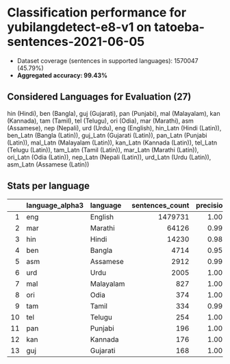 # Classification performance for yubilangdetect-e8-v1 on tatoeba-sentences-2021-06-05

- Dataset coverage (sentences in supported languages): 1570047 (45.79%)
- **Aggregated accuracy: 99.43%**

<h2 id="supported-languages">Considered Languages for Evaluation (27)</h2>

hin (Hindi), ben (Bangla), guj (Gujarati), pan (Punjabi), mal (Malayalam), kan (Kannada), tam (Tamil), tel (Telugu), ori (Odia), mar (Marathi), asm (Assamese), nep (Nepali), urd (Urdu), eng (English), hin_Latn (Hindi (Latin)), ben_Latn (Bangla (Latin)), guj_Latn (Gujarati (Latin)), pan_Latn (Punjabi (Latin)), mal_Latn (Malayalam (Latin)), kan_Latn (Kannada (Latin)), tel_Latn (Telugu (Latin)), tam_Latn (Tamil (Latin)), mar_Latn (Marathi (Latin)), ori_Latn (Odia (Latin)), nep_Latn (Nepali (Latin)), urd_Latn (Urdu (Latin)), asm_Latn (Assamese (Latin))

<h2 id="metrics-per-language">Stats per language</h2>

|    | language_alpha3   | language   |   sentences_count |   precision |   recall |    f1 |      tp |   fp |      tn |   fn |
|---:|:------------------|:-----------|------------------:|------------:|---------:|------:|--------:|-----:|--------:|-----:|
|  1 | eng               | English    |           1479731 |       1.000 |    0.994 | 0.997 | 1471510 |    1 |   90315 | 8221 |
|  2 | mar               | Marathi    |             64126 |       0.999 |    0.995 | 0.996 |   63832 |   82 | 1505839 |  294 |
|  3 | hin               | Hindi      |             14230 |       0.984 |    0.984 | 0.976 |   14007 |  231 | 1555586 |  223 |
|  4 | ben               | Bangla     |              4714 |       0.955 |    0.999 | 0.954 |    4708 |  222 | 1565111 |    6 |
|  5 | asm               | Assamese   |              2912 |       0.997 |    0.924 | 0.958 |    2690 |    7 | 1567128 |  222 |
|  6 | urd               | Urdu       |              2005 |       1.000 |    1.000 | 1.000 |    2005 |    0 | 1568042 |    0 |
|  7 | mal               | Malayalam  |               827 |       1.000 |    1.000 | 1.000 |     827 |    0 | 1569220 |    0 |
|  8 | ori               | Odia       |               374 |       1.000 |    1.000 | 1.000 |     374 |    0 | 1569673 |    0 |
|  9 | tam               | Tamil      |               334 |       0.997 |    1.000 | 0.997 |     334 |    1 | 1569712 |    0 |
| 10 | tel               | Telugu     |               254 |       1.000 |    1.000 | 1.000 |     254 |    0 | 1569793 |    0 |
| 11 | pan               | Punjabi    |               196 |       1.000 |    1.000 | 1.000 |     196 |    0 | 1569851 |    0 |
| 12 | kan               | Kannada    |               176 |       1.000 |    0.994 | 0.997 |     175 |    0 | 1569871 |    1 |
| 13 | guj               | Gujarati   |               168 |       1.000 |    1.000 | 1.000 |     168 |    0 | 1569879 |    0 |